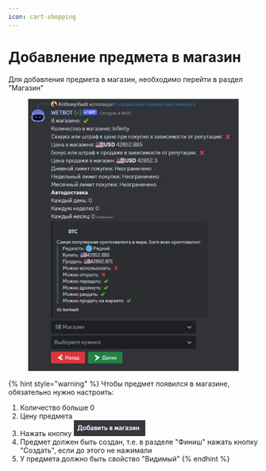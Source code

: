```yaml
---
icon: cart-shopping
---
```


# Добавление предмета в магазин

Для добавления предмета в магазин, необходимо перейти в раздел "Магазин"

<figure><img src="../../.gitbook/assets/image (4).png" alt=""><figcaption></figcaption></figure>

{% hint style="warning" %}
Чтобы предмет появился в магазине, обязательно нужно настроить:

1. Количество больше 0
2. Цену предмета
3. Нажать кнопку ![](<../../.gitbook/assets/image (6).png>)
4. Предмет должен быть создан, т.е. в разделе "Финиш" нажать кнопку "Создать", если до этого не нажимали
5. У предмета должно быть свойство "Видимый"
{% endhint %}
